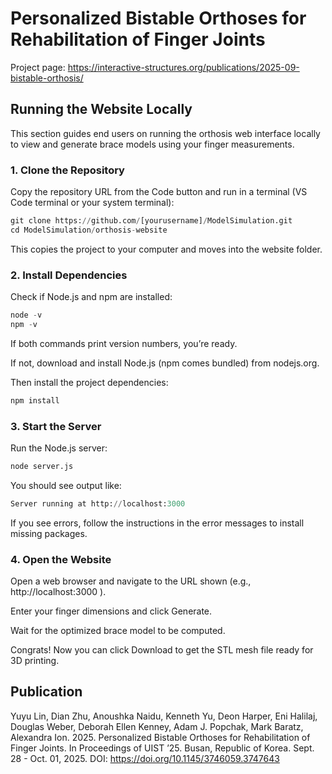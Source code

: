 # Personalized Bistable Orthoses for Rehabilitation of Finger Joints

Project page: https://interactive-structures.org/publications/2025-09-bistable-orthosis/

## Running the Website Locally

This section guides end users on running the orthosis web interface locally to view and generate brace models using your finger measurements.

### 1. Clone the Repository

Copy the repository URL from the Code button and run in a terminal (VS Code terminal or your system terminal):

```python
git clone https://github.com/[yourusername]/ModelSimulation.git
cd ModelSimulation/orthosis-website
```

This copies the project to your computer and moves into the website folder.

### 2. Install Dependencies

Check if Node.js and npm are installed:

``` python
node -v
npm -v
```

If both commands print version numbers, you’re ready.

If not, download and install Node.js (npm comes bundled) from nodejs.org.

Then install the project dependencies:
```python
npm install
```

### 3. Start the Server

Run the Node.js server:

```python
node server.js
```

You should see output like:
```python
Server running at http://localhost:3000
```

If you see errors, follow the instructions in the error messages to install missing packages.

### 4. Open the Website

Open a web browser and navigate to the URL shown (e.g., http://localhost:3000
).

Enter your finger dimensions and click Generate.

Wait for the optimized brace model to be computed.

Congrats! Now you can click Download to get the STL mesh file ready for 3D printing.

## Publication

Yuyu Lin, Dian Zhu, Anoushka Naidu, Kenneth Yu, Deon Harper, Eni Halilaj, Douglas Weber, Deborah Ellen Kenney, Adam J. Popchak, Mark Baratz, Alexandra Ion. 2025. Personalized Bistable Orthoses for Rehabilitation of Finger Joints. In Proceedings of UIST ’25. Busan, Republic of Korea. Sept. 28 - Oct. 01, 2025. DOI: https://doi.org/10.1145/3746059.3747643 

